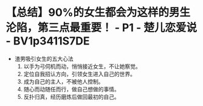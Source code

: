 # 【总结】90%的女生都会为这样的男生沦陷，第三点最重要！ - P1 - 楚儿恋爱说 - BV1p3411S7DE

-   渣男吸引女生的五大心法
    1.  以手为弓伺机而动，悄悄接近女生，不让她察觉。
    2.  定位自我招认方向，引领女生进入自己的世界。
    3.  成为自己的主人，不被他人控制。
    4.  随心而动随任而行，做自己想做的事情。
    5.  反扑归真，经历磨炼后做回最初的自己。
